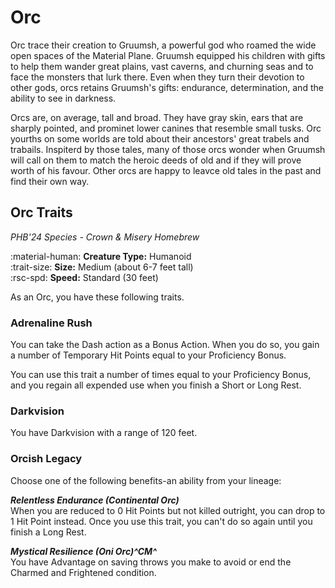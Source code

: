 # Orc

Orc trace their creation to Gruumsh, a powerful god who roamed the wide open spaces of the Material Plane. Gruumsh equipped his children with gifts to help them wander great plains, vast caverns, and churning seas and to face the monsters that lurk there. Even when they turn their devotion to other gods, orcs retains Gruumsh's gifts: endurance, determination, and the ability to see in darkness.

Orcs are, on average, tall and broad. They have gray skin, ears that are sharply pointed, and prominet lower canines that resemble small tusks. Orc yourths on some worlds are told about their ancestors' great trabels and trabails. Inspiterd by those tales, many of those orcs wonder when Gruumsh will call on them to match the heroic deeds of old and if they will prove worth of his favour. Other orcs are happy to leavce old tales in the past and find their own way.

## Orc Traits

*PHB'24 Species - Crown & Misery Homebrew*

:material-human: **Creature Type:** Humanoid  
:trait-size: **Size:** Medium (about 6-7 feet tall)  
:rsc-spd: **Speed:** Standard (30 feet)

As an Orc, you have these following traits. 

### Adrenaline Rush

You can take the Dash action as a Bonus Action. When you do so, you gain a number of Temporary Hit Points equal to your Proficiency Bonus.

You can use this trait a number of times equal to your Proficiency Bonus, and you regain all expended use when you finish a Short or Long Rest.

### Darkvision

You have Darkvision with a range of 120 feet.

### Orcish Legacy

Choose one of the following benefits-an ability from your lineage:

***Relentless Endurance (Continental Orc)***  
When you are reduced to 0 Hit Points but not killed outright, you can drop to 1 Hit Point instead. Once you use this trait, you can't do so again until you finish a Long Rest.

***Mystical Resilience (Oni Orc)^*CM*^***  
You have Advantage on saving throws you make to avoid or end the Charmed and Frightened condition.
